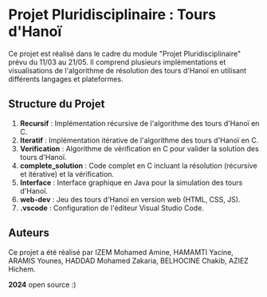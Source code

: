 # Projet Pluridisciplinaire : Tours d'Hanoï

Ce projet est réalisé dans le cadre du module "Projet Pluridisciplinaire" prévu du 11/03 au 21/05. Il comprend plusieurs implémentations et visualisations de l'algorithme de résolution des tours d'Hanoï en utilisant différents langages et plateformes. 

## Structure du Projet

1. **Recursif** : Implémentation récursive de l'algorithme des tours d'Hanoï en C.
2. **Iteratif** : Implémentation itérative de l'algorithme des tours d'Hanoï en C.
3. **Verification** : Algorithme de vérification en C pour valider la solution des tours d'Hanoï.
4. **complete_solution** : Code complet en C incluant la résolution (récursive et itérative) et la vérification.
5. **Interface** : Interface graphique en Java pour la simulation des tours d'Hanoï.
6. **web-dev** : Jeu des tours d'Hanoï en version web (HTML, CSS, JS).
7. **.vscode** : Configuration de l'éditeur Visual Studio Code.

## Auteurs

Ce projet a été réalisé par IZEM Mohamed Amine, HAMAMTI Yacine, ARAMIS Younes, HADDAD Mohamed Zakaria, BELHOCINE Chakib, AZIEZ Hichem.

**2024** open source :)
